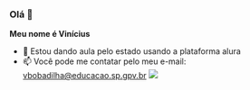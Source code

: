 ### Olá 👋

**Meu nome é Vinícius**

- 🔭 Estou dando aula pelo estado usando a plataforma alura
- 📫 Você pode me contatar pelo meu e-mail: vbobadilha@educacao.sp.gpv.br
![]([link](https://tenor.com/bzaWn.gif))
